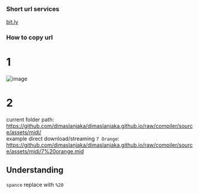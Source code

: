 ### Short url services
[bit.ly](http://bitly.com)

### How to copy url
# 1
![image](https://user-images.githubusercontent.com/12471057/130082790-7798e493-a9b3-426c-8532-7b8468033d45.png)

# 2
current folder path:  
https://github.com/dimaslanjaka/dimaslanjaka.github.io/raw/compiler/source/assets/midi/  
example direct download/streaming `7 Orange`:   
https://github.com/dimaslanjaka/dimaslanjaka.github.io/raw/compiler/source/assets/midi/7%20orange.mid  

## Understanding
`spance` replace with `%20`
